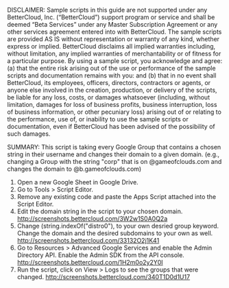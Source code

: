DISCLAIMER: Sample scripts in this guide are not supported under any BetterCloud, Inc. (“BetterCloud”) support program or service and shall be deemed “Beta Services” under any Master Subscription Agreement or any other services agreement entered into with BetterCloud. The sample scripts are provided AS IS without representation or warranty of any kind, whether express or implied. BetterCloud disclaims all implied warranties including, without limitation, any implied warranties of merchantability or of fitness for a particular purpose. By using a sample script, you acknowledge and agree: (a) that the entire risk arising out of the use or performance of the sample scripts and documentation remains with you: and (b) that in no event shall BetterCloud, its employees, officers, directors, contractors or agents, or anyone else involved in the creation, production, or delivery of the scripts, be liable for any loss, costs, or damages whatsoever (including, without limitation, damages for loss of business profits, business interruption, loss of business information, or other pecuniary loss) arising out of or relating to the performance, use of, or inability to use the sample scripts or documentation, even if BetterCloud has been advised of the possibility of such damages.

SUMMARY: This script is taking every Google Group that contains a chosen string in their username and changes their domain to a given domain. (e.g., changing a Group with the string "corp" that is on @gameofclouds.com and changes the domain to @b.gameofclouds.com)

1) Open a new Google Sheet in Google Drive.
2) Go to Tools > Script Editor.
3) Remove any existing code and paste the Apps Script attached into the Script Editor.
4) Edit the domain string in the script to your chosen domain. http://screenshots.bettercloud.com/3W2w1S0A0Q2a
5) Change (string.indexOf("distro0"), to your own desried group keyword. Change the domain and the desired subdomains to your own as well.
http://screenshots.bettercloud.com/33132O2j1K41
6) Go to Resources > Advanced Google Services and enable the Admin Directory API. Enable the Admin SDK from the API console. http://screenshots.bettercloud.com/1H2m0o2y2Y0I
7) Run the script, click on View > Logs to see the groups that were changed. http://screenshots.bettercloud.com/340T1D0d1U17
